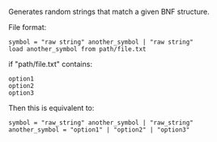 Generates random strings that match a given BNF structure.

File format:

    symbol = "raw string" another_symbol | "raw string"
    load another_symbol from path/file.txt

if "path/file.txt" contains:

    option1
    option2
    option3

Then this is equivalent to:

    symbol = "raw_string" another_symbol | "raw_string"
    another_symbol = "option1" | "option2" | "option3"
